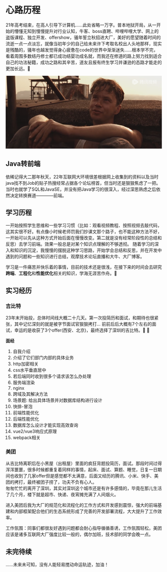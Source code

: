 # 心路历程
21年高考结束，在高人引导下计算机......此处省略一万字。普本地狱开局，从一开始的懵懂无知到慢慢提升对行业认知，牛客、boss直聘、哔哩哔哩大学、网上的盗版课程、独立开发、offershow，骚年誓立秋招进大厂，美好的愿望随着时间的流逝一点一点淡忘，就像当初年少的自己给未来许下考取名校出人头地那样，现实是残酷的，骚年也越发觉得身心疲惫在code的世界中渐渐迷失......根本学不完，看着周围多数结丹修士都已成功结婴功成名就，而我还在修道的路上努力找到适合自己的功法秘籍，成功之路和其辛苦，道友且报有终生学习并谦逊的态路才能走的更加长远。:tada:  
  
![关于自由和救赎](/肖申克的救赎.png)

## Java转前端
依稀记得大二那年秋天，22年互联网大环境很差根据网上收集到的资料以及当时java找不到Job的贴子热搜经常占据各个论坛榜首，但当时还是狠狠焦虑了一把。当时也就学了SQL和JavaSE，并没有把Java学习的很深入，经过深思熟虑之后依然决定转换赛道————前端。

## 学习历程
一开始按照学生思维和一些学习习惯（比如：观看视频教程、按照视频去敲代码，这其实很不好。有点像小时候老师罚我们抄课文那个路子，也不能这种方法不好，一开始可以先从这种方式开始后面在慢慢改变。第二就是没有经常阶段性的总结和反思）去学习前端。效果一般总是对某个知识点理解的不够透彻。
随着学习的深入和知识的沉淀，我慢慢的摆脱这种学习思路，开始学会总结和反思，并在开发中遇到的问题和一些知识进行总结，观摩技术论坛直播和大牛、大厂博客。  
  
学习是一件痛苦并快乐着的事情，目前的技术还是很浅，在接下来的时间会去研究**跨端**、**工程化**和**性能优化**相关的知识，学海无涯苦作舟。:wave:

## 实习经历
### 吉比特
23年末开始投，总体时间线大概二十几天。第一次投简历和面试，和期待也很紧张，其中记忆深刻的就是被字节面试官狠狠拷打...
前前后后大概有7个左右的面试，幸运的是收获了3个offer(西安、北京)，最终选择了深圳的吉比特。:tada: :100:  

**面经**
1. 自我介绍
2. 介绍了它们部门内部的具体业务
3. http加密相关
4. css水平垂直居中
5. 若后端同时收到很多个请求该怎么办处理
6. 服务端渲染
7. nginx
8. 跨域及其解决方法
9. 场景题: 给出具体场景并对数据库结构进行设计
10. 快排-冒泡
11. 前端性能优化
12. 后端性能优化
13. 数据库怎么设计才能实现高效查询
14. vue2/vue3响应式原理
15. webpack相关  

### 美团
从吉比特离职后在小黑屋（出租屋）里面的疯狂背题投简历，面试。那段时间过得浑浑噩噩，很多时候都重复着同样的事情，起床、面试、算题、睡觉，日复一日期间也收到了几家offer但是感觉都不太满意，后面又经历的腾讯、小米、快手、美团的拷打，最终被团子捞了，功夫不负有心人。  
匆匆忙忙的离开了深圳，其实对深圳这个城市还是有许多感情的，毕竟在那儿生活了几个月，楼下就是超市、快递、夜宵摊充满了人间烟火。  
  
进入美团后我为大厂的规范化和流程化的工作方式和开发感到震惊，强大的前端基建和内部框架配合他们的生态系统形成了完善的开发部署流程，大大提升了工作效率。  
  
工作氛围：同事们都很友好遇到问题都会耐心指导循循善诱，工作氛围轻松，美团应该是诸多互联网大厂强度比较一般的，偶尔加班，技术部的同学会晚一点。

## 未完待续
......未来未可知，没有人能轻易搅动命运轨迹，加油！